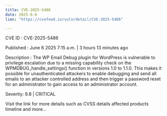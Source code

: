 ```yaml
---
title: CVE-2025-5486
date: 2025-6-6
lien: "https://cvefeed.io/vuln/detail/CVE-2025-5486"

---
```


CVE ID : CVE-2025-5486

Published :  June 6
2025
7:15 a.m. | 3 hours
13 minutes ago

Description : The WP Email Debug plugin for WordPress is vulnerable to privilege escalation due to a missing capability check on the WPMDBUG_handle_settings() function in versions 1.0 to 1.1.0. This makes it possible for unauthenticated attackers to enable debugging and send all emails to an attacker controlled address and then trigger a password reset for an administrator to gain access to an administrator account.

Severity: 9.8 | CRITICAL

Visit the link for more details
such as CVSS details
affected products
timeline
and more...
